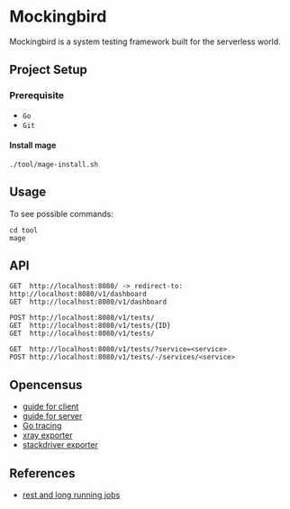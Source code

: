 # Mockingbird

Mockingbird is a system testing framework built for the serverless world.

## Project Setup

### Prerequisite
 * `Go`
 * `Git`

#### Install mage
```
./tool/mage-install.sh
```

## Usage
To see possible commands:
```
cd tool
mage
```

## API

```
GET  http://localhost:8080/ -> redirect-to: http://localhost:8080/v1/dashboard
GET  http://localhost:8080/v1/dashboard

POST http://localhost:8080/v1/tests/
GET  http://localhost:8080/v1/tests/{ID}
GET  http://localhost:8080/v1/tests/

GET  http://localhost:8080/v1/tests/?service=<service>
POST http://localhost:8080/v1/tests/-/services/<service>
```


## Opencensus
* [guide for client](https://opencensus.io/guides/http/go/net_http/client/)
* [guide for server](https://opencensus.io/guides/http/go/net_http/server/)
* [Go tracing](https://opencensus.io/quickstart/go/tracing/)
* [xray exporter](https://opencensus.io/exporters/supported-exporters/go/xray/)
* [stackdriver exporter](https://opencensus.io/exporters/supported-exporters/go/stackdriver/)

## References
* [rest and long running jobs](https://farazdagi.com/2014/rest-and-long-running-jobs/)

